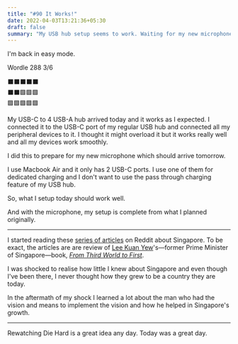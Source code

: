 ```yaml
---
title: "#90 It Works!"
date: 2022-04-03T13:21:36+05:30
draft: false
summary: "My USB hub setup seems to work. Waiting for my new microphone to arrive tomorrow. Plus, I read a lot about Singapore today."
---
```


I'm back in easy mode.

Wordle 288 3/6

⬛⬛⬛⬛⬛\
⬛⬛🟩🟩🟩\
🟩🟩🟩🟩🟩

My USB-C to 4 USB-A hub arrived today and it works as I expected. I connected it to the USB-C port of my regular USB hub and connected all my peripheral devices to it. I thought it might overload it but it works really well and all my devices work smoothly.

I did this to prepare for my new microphone which should arrive tomorrow.

I use Macbook Air and it only has 2 USB-C ports. I use one of them for dedicated charging and I don't want to use the pass through charging feature of my USB hub.

So, what I setup today should work well.

And with the microphone, my setup is complete from what I planned originally.

---

I started reading these [series of articles](https://old.reddit.com/r/TheMotte/comments/ceajmw/book_review_from_third_world_to_first_by_lee_kuan/) on Reddit about Singapore. To be exact, the articles are are review of [Lee Kuan Yew](https://en.wikipedia.org/wiki/Lee_Kuan_Yew)'s—former Prime Minister of Singapore—book, _[From Third World to First](https://www.goodreads.com/book/show/144409.From_Third_World_to_First)_.

I was shocked to realise how little I knew about Singapore and even though I've been there, I never thought how they grew to be a country they are today.

In the aftermath of my shock I learned a lot about the man who had the vision and means to implement the vision and how he helped in Singapore's growth.

---

Rewatching Die Hard is a great idea any day. Today was a great day.
